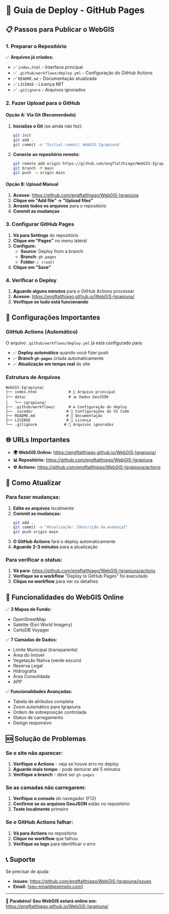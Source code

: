 # 🚀 Guia de Deploy - GitHub Pages

## 📋 Passos para Publicar o WebGIS

### **1. Preparar o Repositório**

✅ **Arquivos já criados:**
- ✅ `index.html` - Interface principal
- ✅ `.github/workflows/deploy.yml` - Configuração do GitHub Actions
- ✅ `README.md` - Documentação atualizada
- ✅ `LICENSE` - Licença MIT
- ✅ `.gitignore` - Arquivos ignorados

### **2. Fazer Upload para o GitHub**

#### **Opção A: Via Git (Recomendado)**

1. **Inicialize o Git** (se ainda não fez):
   ```bash
   git init
   git add .
   git commit -m "Initial commit: WebGIS Igrapiuna"
   ```

2. **Conecte ao repositório remoto:**
   ```bash
   git remote add origin https://github.com/engftalthiago/WebGIS-Igrapiuna.git
   git branch -M main
   git push -u origin main
   ```

#### **Opção B: Upload Manual**

1. **Acesse:** https://github.com/engftalthiago/WebGIS-Igrapiuna
2. **Clique em "Add file" → "Upload files"**
3. **Arraste todos os arquivos** para o repositório
4. **Commit as mudanças**

### **3. Configurar GitHub Pages**

1. **Vá para Settings** do repositório
2. **Clique em "Pages"** no menu lateral
3. **Configure:**
   - **Source**: Deploy from a branch
   - **Branch**: `gh-pages`
   - **Folder**: `/ (root)`
4. **Clique em "Save"**

### **4. Verificar o Deploy**

1. **Aguarde alguns minutos** para o GitHub Actions processar
2. **Acesse:** https://engftalthiago.github.io/WebGIS-Igrapiuna/
3. **Verifique se tudo está funcionando**

## 🔧 Configurações Importantes

### **GitHub Actions (Automático)**

O arquivo `.github/workflows/deploy.yml` já está configurado para:
- ✅ **Deploy automático** quando você fizer push
- ✅ **Branch `gh-pages`** criada automaticamente
- ✅ **Atualização em tempo real** do site

### **Estrutura de Arquivos**

```
WebGIS-Igrapiuna/
├── index.html              # 🎯 Arquivo principal
├── data/                   # 📊 Dados GeoJSON
│   └── igrapiuna/
├── .github/workflows/      # ⚙️ Configuração do deploy
├── .vscode/               # 🔧 Configurações do VS Code
├── README.md              # 📖 Documentação
├── LICENSE                # 📄 Licença
└── .gitignore            # 🚫 Arquivos ignorados
```

## 🌐 URLs Importantes

- **🌍 WebGIS Online:** https://engftalthiago.github.io/WebGIS-Igrapiuna/
- **📊 Repositório:** https://github.com/engftalthiago/WebGIS-Igrapiuna
- **⚙️ Actions:** https://github.com/engftalthiago/WebGIS-Igrapiuna/actions

## 🚀 Como Atualizar

### **Para fazer mudanças:**

1. **Edite os arquivos** localmente
2. **Commit as mudanças:**
   ```bash
   git add .
   git commit -m "Atualização: [descrição da mudança]"
   git push origin main
   ```
3. **O GitHub Actions** fará o deploy automaticamente
4. **Aguarde 2-3 minutos** para a atualização

### **Para verificar o status:**

1. **Vá para:** https://github.com/engftalthiago/WebGIS-Igrapiuna/actions
2. **Verifique se o workflow** "Deploy to GitHub Pages" foi executado
3. **Clique no workflow** para ver os detalhes

## 🎯 Funcionalidades do WebGIS Online

✅ **3 Mapas de Fundo:**
- OpenStreetMap
- Satélite (Esri World Imagery)
- CartoDB Voyager

✅ **7 Camadas de Dados:**
- Limite Municipal (transparente)
- Área do Imóvel
- Vegetação Nativa (verde escuro)
- Reserva Legal
- Hidrografia
- Área Consolidada
- APP

✅ **Funcionalidades Avançadas:**
- Tabela de atributos completa
- Zoom automático para Igrapiuna
- Ordem de sobreposição controlada
- Status de carregamento
- Design responsivo

## 🆘 Solução de Problemas

### **Se o site não aparecer:**
1. **Verifique o Actions** - veja se houve erro no deploy
2. **Aguarde mais tempo** - pode demorar até 5 minutos
3. **Verifique a branch** - deve ser `gh-pages`

### **Se as camadas não carregarem:**
1. **Verifique o console** do navegador (F12)
2. **Confirme se os arquivos GeoJSON** estão no repositório
3. **Teste localmente** primeiro

### **Se o GitHub Actions falhar:**
1. **Vá para Actions** no repositório
2. **Clique no workflow** que falhou
3. **Verifique os logs** para identificar o erro

## 📞 Suporte

Se precisar de ajuda:
- **Issues:** https://github.com/engftalthiago/WebGIS-Igrapiuna/issues
- **Email:** [seu-email@exemplo.com]

---

🎉 **Parabéns! Seu WebGIS estará online em:** https://engftalthiago.github.io/WebGIS-Igrapiuna/ 
